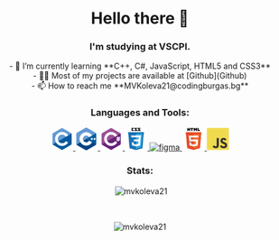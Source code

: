 <h1 align="center">Hello there 👋 </h1>
<h3 align="center">I'm studying at VSCPI.</h3>
<p align="center">
- 🌱 I’m currently learning **C++, C#, JavaScript, HTML5 and CSS3**<br>
- 👨‍💻 Most of my projects are available at [Github](Github)<br>
- 📫 How to reach me **MVKoleva21@codingburgas.bg**<br>
</p>
<h3 align="center">Languages and Tools:</h3>
<p align="center"> <a href="https://www.cprogramming.com/" target="_blank" rel="noreferrer"> <img src="https://raw.githubusercontent.com/devicons/devicon/master/icons/c/c-original.svg" alt="c" width="40" height="40"/> </a> <a href="https://www.w3schools.com/cpp/" target="_blank" rel="noreferrer"> <img src="https://raw.githubusercontent.com/devicons/devicon/master/icons/cplusplus/cplusplus-original.svg" alt="cplusplus" width="40" height="40"/> </a> <a href="https://www.w3schools.com/cs/" target="_blank" rel="noreferrer"> <img src="https://raw.githubusercontent.com/devicons/devicon/master/icons/csharp/csharp-original.svg" alt="csharp" width="40" height="40"/> </a> <a href="https://www.w3schools.com/css/" target="_blank" rel="noreferrer"> <img src="https://raw.githubusercontent.com/devicons/devicon/master/icons/css3/css3-original-wordmark.svg" alt="css3" width="40" height="40"/> </a> <a href="https://www.figma.com/" target="_blank" rel="noreferrer"> <img src="https://www.vectorlogo.zone/logos/figma/figma-icon.svg" alt="figma" width="40" height="40"/> </a> <a href="https://www.w3.org/html/" target="_blank" rel="noreferrer"> <img src="https://raw.githubusercontent.com/devicons/devicon/master/icons/html5/html5-original-wordmark.svg" alt="html5" width="40" height="40"/> </a> <a href="https://developer.mozilla.org/en-US/docs/Web/JavaScript" target="_blank" rel="noreferrer"> <img src="https://raw.githubusercontent.com/devicons/devicon/master/icons/javascript/javascript-original.svg" alt="javascript" width="40" height="40"/> </a> </p>

<h3 align="center">Stats:</h3>
<p align="center">&nbsp;<img align="center" src="https://github-readme-stats.vercel.app/api?username=mvkoleva21&show_icons=true&locale=en" alt="mvkoleva21" /></p>
<br>
<p align="center"><img align="center" src="https://github-readme-stats.vercel.app/api/top-langs?username=mvkoleva21&show_icons=true&locale=en&layout=compact" alt="mvkoleva21" /></p>

